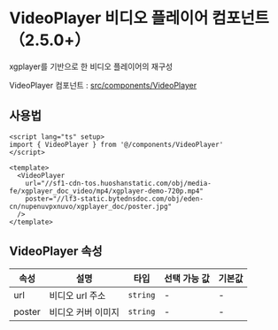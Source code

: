 # VideoPlayer 비디오 플레이어 컴포넌트（2.5.0+）

xgplayer를 기반으로 한 비디오 플레이어의 재구성

VideoPlayer 컴포넌트 : [src/components/VideoPlayer](https://github.com/web2-solution/web2-vue-framework/tree/demo/src/components/VideoPlayer)


## 사용법


```vue
<script lang="ts" setup>
import { VideoPlayer } from '@/components/VideoPlayer'
</script>

<template>
  <VideoPlayer
    url="//sf1-cdn-tos.huoshanstatic.com/obj/media-fe/xgplayer_doc_video/mp4/xgplayer-demo-720p.mp4"
    poster="//lf3-static.bytednsdoc.com/obj/eden-cn/nupenuvpxnuvo/xgplayer_doc/poster.jpg"
  />
</template>

```

## VideoPlayer 속성<span id="VideoPlayer"></span>

| 속성 | 설명 | 타입 | 선택 가능 값 | 기본값 |
| ---- | ---- | ---- | ---- | ---- |
| url | 비디오 url 주소 | `string` | - | - |
| poster | 비디오 커버 이미지 | `string` | - | - |
